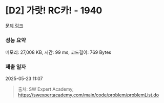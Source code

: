 # [D2] 가랏! RC카! - 1940 

[문제 링크](https://swexpertacademy.com/main/code/problem/problemDetail.do?contestProbId=AV5PjMgaALgDFAUq) 

### 성능 요약

메모리: 27,008 KB, 시간: 99 ms, 코드길이: 769 Bytes

### 제출 일자

2025-05-23 11:07



> 출처: SW Expert Academy, https://swexpertacademy.com/main/code/problem/problemList.do